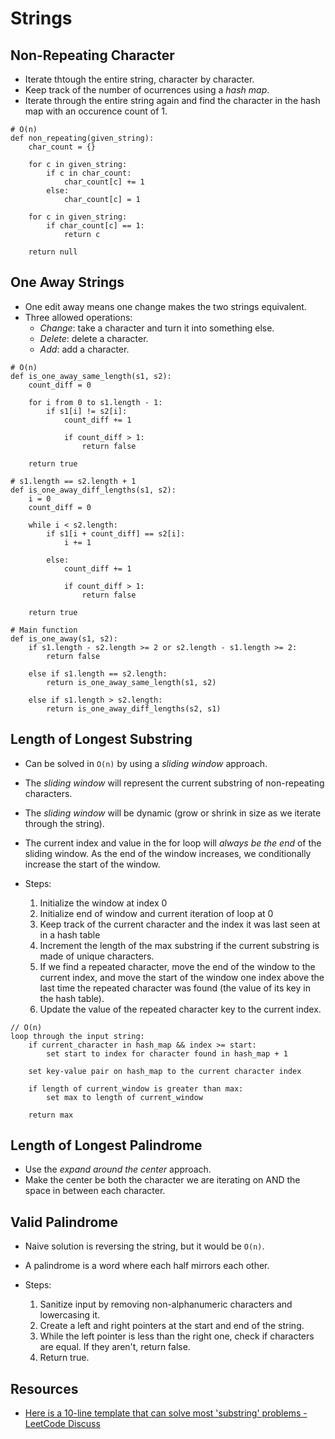 # Strings

## Non-Repeating Character

- Iterate thtough the entire string, character by character.
- Keep track of the number of ocurrences using a _hash map_.
- Iterate through the entire string again and find the character in the hash map with an occurence
  count of 1.

```
# O(n)
def non_repeating(given_string):
    char_count = {}

    for c in given_string:
        if c in char_count:
            char_count[c] += 1
        else:
            char_count[c] = 1

    for c in given_string:
        if char_count[c] == 1:
            return c

    return null
```

## One Away Strings

- One edit away means one change makes the two strings equivalent.
- Three allowed operations:
  - _Change_: take a character and turn it into something else.
  - _Delete_: delete a character.
  - _Add_: add a character.

```
# O(n)
def is_one_away_same_length(s1, s2):
    count_diff = 0

    for i from 0 to s1.length - 1:
        if s1[i] != s2[i]:
            count_diff += 1

            if count_diff > 1:
                return false

    return true

# s1.length == s2.length + 1
def is_one_away_diff_lengths(s1, s2):
    i = 0
    count_diff = 0

    while i < s2.length:
        if s1[i + count_diff] == s2[i]:
            i += 1

        else:
            count_diff += 1

            if count_diff > 1:
                return false

    return true

# Main function
def is_one_away(s1, s2):
    if s1.length - s2.length >= 2 or s2.length - s1.length >= 2:
        return false

    else if s1.length == s2.length:
        return is_one_away_same_length(s1, s2)

    else if s1.length > s2.length:
        return is_one_away_diff_lengths(s2, s1)
```

## Length of Longest Substring

- Can be solved in `O(n)` by using a _sliding window_ approach.
- The _sliding window_ will represent the current substring of non-repeating characters.
- The _sliding window_ will be dynamic (grow or shrink in size as we iterate through the string).
- The current index and value in the for loop will _always be the end_ of the sliding window. As the
  end of the window increases, we conditionally increase the start of the window.

- Steps:
  1. Initialize the window at index 0
  2. Initialize end of window and current iteration of loop at 0
  3. Keep track of the current character and the index it was last seen at in a hash table
  4. Increment the length of the max substring if the current substring is made of unique
     characters.
  5. If we find a repeated character, move the end of the window to the current index, and move the
     start of the window one index above the last time the repeated character was found (the value
     of its key in the hash table).
  6. Update the value of the repeated character key to the current index.

```
// O(n)
loop through the input string:
    if current_character in hash_map && index >= start:
        set start to index for character found in hash_map + 1

    set key-value pair on hash_map to the current character index

    if length of current_window is greater than max:
        set max to length of current_window

    return max
```

## Length of Longest Palindrome

- Use the _expand around the center_ approach.
- Make the center be both the character we are iterating on AND the space in between each character.

## Valid Palindrome

- Naive solution is reversing the string, but it would be `O(n)`.
- A palindrome is a word where each half mirrors each other.

- Steps:
  1. Sanitize input by removing non-alphanumeric characters and lowercasing it.
  2. Create a left and right pointers at the start and end of the string.
  3. While the left pointer is less than the right one, check if characters are equal. If they
     aren't, return false.
  4. Return true.

## Resources

- [Here is a 10-line template that can solve most 'substring' problems - LeetCode Discuss](https://leetcode.com/problems/minimum-window-substring/discuss/26808/here-is-a-10-line-template-that-can-solve-most-substring-problems)
